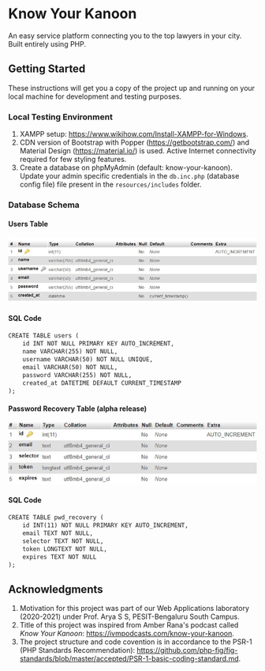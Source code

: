 # Know Your Kanoon
An easy service platform connecting you to the top lawyers in your city. Built entirely using PHP.

## Getting Started
These instructions will get you a copy of the project up and running on your local machine for development and testing purposes.

### Local Testing Environment

1) XAMPP setup: https://www.wikihow.com/Install-XAMPP-for-Windows.
2) CDN version of Bootstrap with Popper (https://getbootstrap.com/) and Material Design (https://material.io/) is used. Active Internet connectivity required for few styling features.
3) Create a database on phpMyAdmin (default: know-your-kanoon). Update your admin specific credentials in the `db.inc.php` (database config file) file present in the `resources/includes` folder.

### Database Schema

#### Users Table
![Users table](https://github.com/dhruvshettty/know-your-kanoon/blob/master//public_html/img/users_table.jpg?raw=true)

#### SQL Code
```
CREATE TABLE users (
    id INT NOT NULL PRIMARY KEY AUTO_INCREMENT,
    name VARCHAR(255) NOT NULL,
    username VARCHAR(50) NOT NULL UNIQUE,
    email VARCHAR(50) NOT NULL,
    password VARCHAR(255) NOT NULL,
    created_at DATETIME DEFAULT CURRENT_TIMESTAMP
);
```
#### Password Recovery Table (alpha release)
![Users table](https://github.com/dhruvshettty/know-your-kanoon/blob/master//public_html/img/password_recovery_table.jpg?raw=true)

#### SQL Code
```
CREATE TABLE pwd_recovery ( 
    id INT(11) NOT NULL PRIMARY KEY AUTO_INCREMENT, 
    email TEXT NOT NULL, 
    selector TEXT NOT NULL, 
    token LONGTEXT NOT NULL, 
    expires TEXT NOT NULL
);
```

## Acknowledgments
1) Motivation for this project was part of our Web Applications laboratory (2020-2021) under Prof. Arya S S, PESIT-Bengaluru South Campus.
2) Title of this project was inspired from Amber Rana's podcast called <em>Know Your Kanoon</em>: https://ivmpodcasts.com/know-your-kanoon.
3) The project structure and code covention is in accordance to the PSR-1 (PHP Standards Recommendation): https://github.com/php-fig/fig-standards/blob/master/accepted/PSR-1-basic-coding-standard.md.